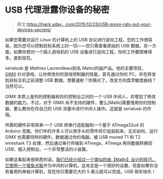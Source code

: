 # USB 代理泄露你设备的秘密

> 原文:[https://hack aday . com/2015/12/23/USB-proxy-rats-out-your-devices-secrets/](https://hackaday.com/2015/12/23/usb-proxy-rats-out-your-devices-secrets/)

如果您需要对运行 Linux 的计算机上的 USB 协议进行逆向工程，您的工作很容易，因为您可以控制目标系统上的一切——您只需查看原始的 USB 数据。另一方面，如果你想对一个插入游戏机的 USB 设备进行逆向工程，你的工作要困难得多。直到现在。

serialusb 是 Mathieu Laurendeau(别名 Matlo)的副产品。他的主要项目， [GIMX](http://blog.gimx.fr/) 针对游戏，让你修改你的游戏控制器的性能，首先通过你的 PC，并在转发到目标主机之前调整 USB 数据。想要速射？你猜对了。改变方向盘灵敏度曲线？当然可以。

GIMX 本质上是你的控制器和你的控制台之间的一个 USB 中间人，并增加了修改数据的能力。不过，对于 GIMX 尚不支持的硬件，要么[Matlo]需要借用你的控制器，要么教你在你自己的 USB 流量中进行中间人操作。这就是 serialusb 的作用。

所需的硬件非常简单:一个 USB 转串行适配器和一个基于 ATmega32u4 的 Arduino 克隆。你们中的许多人可以用手头的零件将它组装起来，无论如何，运行 GIMX 也需要同样的硬件。数据通过你的电脑，被 USB moned T1 和 T2 wireshark T3 处理，然后通过串行传输到 ATmega，ATmega 再将数据转换回 USB，插入控制台。一个非常整洁的小装置。

如果这看起来很熟悉的话，[我们已经介绍过一个类似的由【Matlo】设计的技巧，它使用一个猎兔犬板](http://hackaday.com/2013/07/02/usb-sniffing-with-the-beagleboard-xm/)作为中间的计算机。这肯定是一个很好的设置，但是如果你没有备用的单板计算机，现在你只需要花大约 5 美元就可以完成。USB 倒车快乐！